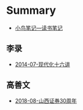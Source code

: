 # Summary

* [小鸟笔记—读书笔记](./README.md)

## 李录

* [2014-07-现代化十六讲](./lilu/index.md)

## 高善文

* [2018-08-山西证券30周年](./gaoshanwen/shanxi30.md)
